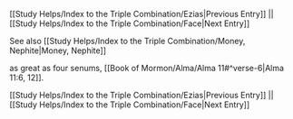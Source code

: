 [[Study Helps/Index to the Triple Combination/Ezias|Previous Entry]]  ||  [[Study Helps/Index to the Triple Combination/Face|Next Entry]]

 See also [[Study Helps/Index to the Triple Combination/Money, Nephite|Money, Nephite]]

 as great as four senums, [[Book of Mormon/Alma/Alma 11#^verse-6|Alma 11:6, 12]].

[[Study Helps/Index to the Triple Combination/Ezias|Previous Entry]]  ||  [[Study Helps/Index to the Triple Combination/Face|Next Entry]]